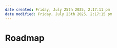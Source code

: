 ```yaml
---
date created: Friday, July 25th 2025, 2:17:11 pm
date modified: Friday, July 25th 2025, 2:17:15 pm
---
```


# Roadmap
